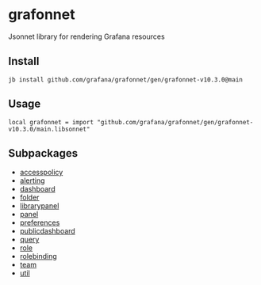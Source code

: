 # grafonnet

Jsonnet library for rendering Grafana resources
## Install

```
jb install github.com/grafana/grafonnet/gen/grafonnet-v10.3.0@main
```

## Usage

```jsonnet
local grafonnet = import "github.com/grafana/grafonnet/gen/grafonnet-v10.3.0/main.libsonnet"
```


## Subpackages

* [accesspolicy](accesspolicy/index.md)
* [alerting](alerting/index.md)
* [dashboard](dashboard/index.md)
* [folder](folder.md)
* [librarypanel](librarypanel.md)
* [panel](panel/index.md)
* [preferences](preferences.md)
* [publicdashboard](publicdashboard.md)
* [query](query/index.md)
* [role](role.md)
* [rolebinding](rolebinding.md)
* [team](team.md)
* [util](util.md)
